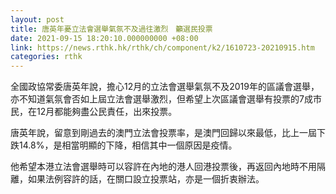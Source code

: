 ```yaml
---
layout: post
title: 唐英年憂立法會選舉氣氛不及過往激烈　籲選民投票
date: 2021-09-15 18:20:10.000000000 +08:00
link: https://news.rthk.hk/rthk/ch/component/k2/1610723-20210915.htm
categories: rthk
---
```


全國政協常委唐英年說，擔心12月的立法會選舉氣氛不及2019年的區議會選舉，亦不知道氣氛會否如上屆立法會選舉激烈，但希望上次區議會選舉有投票的7成市民，在12月都能夠盡公民責任，出來投票。

唐英年說，留意到剛過去的澳門立法會投票率，是澳門回歸以來最低，比上一屆下跌14.8%，是相當明顯的下降，相信其中一個原因是疫情。

他希望本港立法會選舉時可以容許在內地的港人回港投票後，再返回內地時不用隔離，如果法例容許的話，在關口設立投票站，亦是一個折衷辦法。
